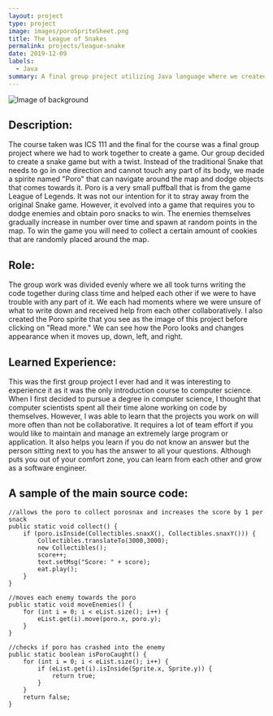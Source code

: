 ```yaml
---
layout: project
type: project
image: images/poroSpriteSheet.png
title: The League of Snakes
permalink: projects/league-snake
date: 2019-12-09
labels:
  - Java
summary: A final group project utilizing Java language where we created an alternative way of playing the classic Snake game. 
---
```


![Image of background](https://tbui00.github.io/images/summonersRift.jpg)

## Description: 
The course taken was ICS 111 and the final for the course was a final group project where we had to work together to create a game. Our group decided to create a snake game but with a twist. Instead of the traditional Snake that needs to go in one direction and cannot touch any part of its body, we made a spirite named "Poro" that can navigate around the map and dodge objects that comes towards it. Poro is a very small puffball that is from the game League of Legends. It was not our intention for it to stray away from the original Snake game. However, it evolved into a game that requires you to dodge enemies and obtain poro snacks to win. The enemies themselves gradually increase in number over time and spawn at random points in the map. To win the game you will need to collect a certain amount of cookies that are randomly placed around the map. 

## Role:
The group work was divided evenly where we all took turns writing the code together during class time and helped each other if we were to have trouble with any part of it. We each had moments where we were unsure of what to write down and received help from each other collaboratively. I also created the Poro spirite that you see as the image of this project before clicking on "Read more." We can see how the Poro looks and changes appearance when it moves up, down, left, and right.

## Learned Experience:
This was the first group project I ever had and it was interesting to experience it as it was the only introduction course to computer science. When I first decided to pursue a degree in computer science, I thought that computer scientists spent all their time alone working on code by themselves. However, I was able to learn that the projects you work on will more often than not be collaborative. It requires a lot of team effort if you would like to maintain and manage an extremely large program or application. It also helps you learn if you do not know an answer but the person sitting next to you has the answer to all your questions. Although puts you out of your comfort zone, you can learn from each other and grow as a software engineer.

## A sample of the main source code:
    //allows the poro to collect porosnax and increases the score by 1 per snack
	public static void collect() {
		if (poro.isInside(Collectibles.snaxX(), Collectibles.snaxY())) {
			Collectibles.translateTo(3000,3000);
			new Collectibles();
			score++;
			text.setMsg("Score: " + score);
			eat.play();
		}
	}
	
	//moves each enemy towards the poro
	public static void moveEnemies() {
		for (int i = 0; i < eList.size(); i++) {
			eList.get(i).move(poro.x, poro.y);
		}
	}
		
	//checks if poro has crashed into the enemy
	public static boolean isPoroCaught() {
		for (int i = 0; i < eList.size(); i++) {
			if (eList.get(i).isInside(Sprite.x, Sprite.y)) {
				return true;
			}
		}
		return false;
	}

&nbsp;
&nbsp;
